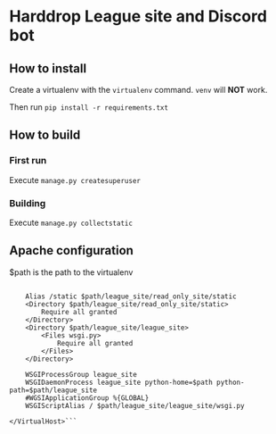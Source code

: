 # Harddrop League site and Discord bot

## How to install

Create a virtualenv with the `virtualenv` command. `venv` will **NOT** work.

Then run `pip install -r requirements.txt`

## How to build

### First run

Execute `manage.py createsuperuser`

### Building

Execute `manage.py collectstatic`

## Apache configuration
$path is the path to the virtualenv

```<VirtualHost *:port>

    Alias /static $path/league_site/read_only_site/static
    <Directory $path/league_site/read_only_site/static>
        Require all granted
    </Directory>
    <Directory $path/league_site/league_site>
        <Files wsgi.py>
            Require all granted
        </Files>
    </Directory>

    WSGIProcessGroup league_site
    WSGIDaemonProcess league_site python-home=$path python-path=$path/league_site
    #WGSIApplicationGroup %{GLOBAL}
    WSGIScriptAlias / $path/league_site/league_site/wsgi.py

</VirtualHost>```

